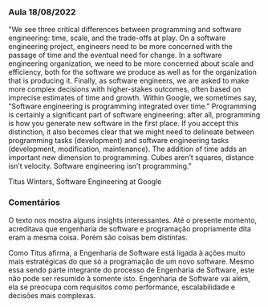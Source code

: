 ### Aula 18/08/2022

"We see three critical differences between programming and software engineering: time, scale, and the trade-offs at play. On a software engineering project, engineers need to be more concerned with the passage of time and the eventual need for change. In a software engineering organization, we need to be more concerned about scale and efficiency, both for the software we produce as well as for the organization that is producing it. Finally, as software engineers, we are asked to make more complex decisions with higher-stakes outcomes, often based on imprecise estimates of time and growth. Within Google, we sometimes say, “Software engineering is programming integrated over time.” Programming is certainly a significant part of software engineering: after all, programming is how you generate new software in the first place. If you accept this distinction, it also becomes clear that we might need to delineate between programming tasks (development) and software engineering tasks (development, modification, maintenance). The addition of time adds an important new dimension to programming. Cubes aren’t squares, distance isn’t velocity. Software engineering isn’t programming."

Titus Winters, Software Engineering at Google

### Comentários

O texto nos mostra alguns insights interessantes. Até o presente momento, acreditava que engenharia de software e programação propriamente dita eram a mesma coisa. Porém são coisas bem distintas.

Como Titus afirma, a Engenharia de Software está ligada à ações muito mais estratégicas do que só a programação de um novo software. Mesmo essa sendo parte integrante do processo de Engenharia de Software, este não pode ser resumido à somente isto. Engenharia de Software vai além, ela se preocupa com requisitos como performance, escalabilidade e decisões mais complexas.